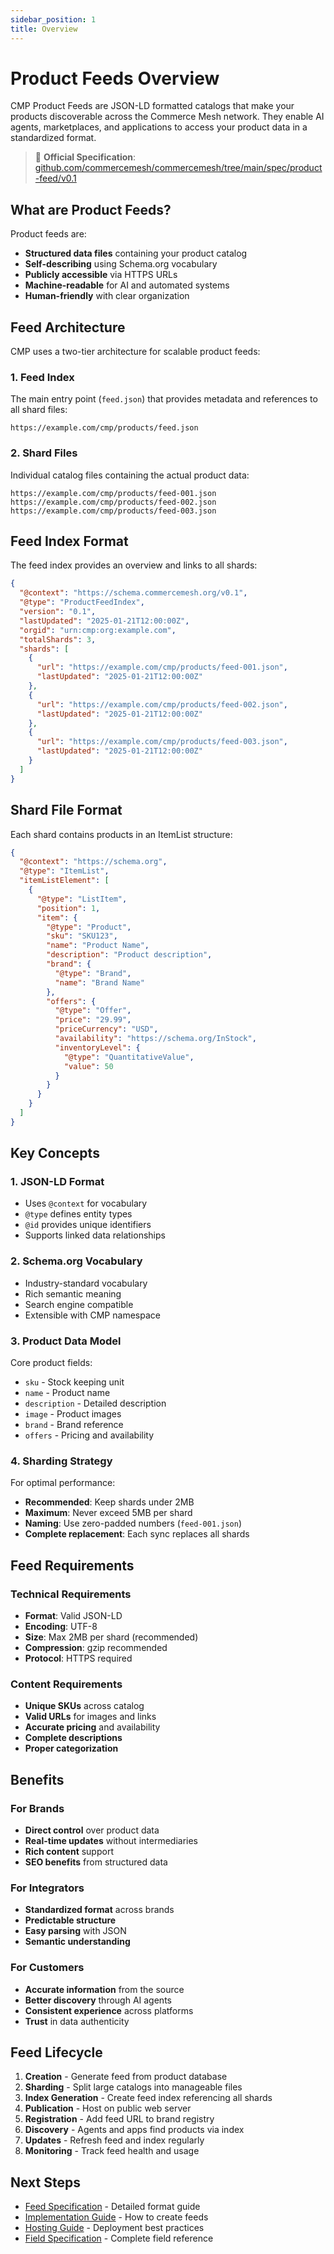 ```yaml
---
sidebar_position: 1
title: Overview
---
```


# Product Feeds Overview

CMP Product Feeds are JSON-LD formatted catalogs that make your products discoverable across the Commerce Mesh network. They enable AI agents, marketplaces, and applications to access your product data in a standardized format.

> 📄 **Official Specification**: [github.com/commercemesh/commercemesh/tree/main/spec/product-feed/v0.1](https://github.com/commercemesh/commercemesh/tree/main/spec/product-feed/v0.1)

## What are Product Feeds?

Product feeds are:

- **Structured data files** containing your product catalog
- **Self-describing** using Schema.org vocabulary
- **Publicly accessible** via HTTPS URLs
- **Machine-readable** for AI and automated systems
- **Human-friendly** with clear organization

## Feed Architecture

CMP uses a two-tier architecture for scalable product feeds:

### 1. Feed Index
The main entry point (`feed.json`) that provides metadata and references to all shard files:

```
https://example.com/cmp/products/feed.json
```

### 2. Shard Files
Individual catalog files containing the actual product data:

```
https://example.com/cmp/products/feed-001.json
https://example.com/cmp/products/feed-002.json
https://example.com/cmp/products/feed-003.json
```

## Feed Index Format

The feed index provides an overview and links to all shards:

```json
{
  "@context": "https://schema.commercemesh.org/v0.1",
  "@type": "ProductFeedIndex",
  "version": "0.1",
  "lastUpdated": "2025-01-21T12:00:00Z",
  "orgid": "urn:cmp:org:example.com",
  "totalShards": 3,
  "shards": [
    {
      "url": "https://example.com/cmp/products/feed-001.json",
      "lastUpdated": "2025-01-21T12:00:00Z"
    },
    {
      "url": "https://example.com/cmp/products/feed-002.json",
      "lastUpdated": "2025-01-21T12:00:00Z"
    },
    {
      "url": "https://example.com/cmp/products/feed-003.json",
      "lastUpdated": "2025-01-21T12:00:00Z"
    }
  ]
}
```

## Shard File Format

Each shard contains products in an ItemList structure:

```json
{
  "@context": "https://schema.org",
  "@type": "ItemList",
  "itemListElement": [
    {
      "@type": "ListItem",
      "position": 1,
      "item": {
        "@type": "Product",
        "sku": "SKU123",
        "name": "Product Name",
        "description": "Product description",
        "brand": {
          "@type": "Brand",
          "name": "Brand Name"
        },
        "offers": {
          "@type": "Offer",
          "price": "29.99",
          "priceCurrency": "USD",
          "availability": "https://schema.org/InStock",
          "inventoryLevel": {
            "@type": "QuantitativeValue",
            "value": 50
          }
        }
      }
    }
  ]
}
```

## Key Concepts

### 1. JSON-LD Format
- Uses `@context` for vocabulary
- `@type` defines entity types
- `@id` provides unique identifiers
- Supports linked data relationships

### 2. Schema.org Vocabulary
- Industry-standard vocabulary
- Rich semantic meaning
- Search engine compatible
- Extensible with CMP namespace

### 3. Product Data Model
Core product fields:
- `sku` - Stock keeping unit
- `name` - Product name
- `description` - Detailed description
- `image` - Product images
- `brand` - Brand reference
- `offers` - Pricing and availability

### 4. Sharding Strategy
For optimal performance:
- **Recommended**: Keep shards under 2MB
- **Maximum**: Never exceed 5MB per shard
- **Naming**: Use zero-padded numbers (`feed-001.json`)
- **Complete replacement**: Each sync replaces all shards

## Feed Requirements

### Technical Requirements
- **Format**: Valid JSON-LD
- **Encoding**: UTF-8
- **Size**: Max 2MB per shard (recommended)
- **Compression**: gzip recommended
- **Protocol**: HTTPS required

### Content Requirements
- **Unique SKUs** across catalog
- **Valid URLs** for images and links
- **Accurate pricing** and availability
- **Complete descriptions**
- **Proper categorization**

## Benefits

### For Brands
- **Direct control** over product data
- **Real-time updates** without intermediaries
- **Rich content** support
- **SEO benefits** from structured data

### For Integrators
- **Standardized format** across brands
- **Predictable structure**
- **Easy parsing** with JSON
- **Semantic understanding**

### For Customers
- **Accurate information** from the source
- **Better discovery** through AI agents
- **Consistent experience** across platforms
- **Trust** in data authenticity

## Feed Lifecycle

1. **Creation** - Generate feed from product database
2. **Sharding** - Split large catalogs into manageable files
3. **Index Generation** - Create feed index referencing all shards
4. **Publication** - Host on public web server
5. **Registration** - Add feed URL to brand registry
6. **Discovery** - Agents and apps find products via index
7. **Updates** - Refresh feed and index regularly
8. **Monitoring** - Track feed health and usage

## Next Steps

- [Feed Specification](/docs/feeds/specification) - Detailed format guide
- [Implementation Guide](/docs/feeds/implementation) - How to create feeds
- [Hosting Guide](https://github.com/commercemesh/commercemesh/blob/main/spec/product-feed/v0.1/hosting.md) - Deployment best practices
- [Field Specification](https://github.com/commercemesh/commercemesh/blob/main/spec/product-feed/v0.1/field-spec.md) - Complete field reference